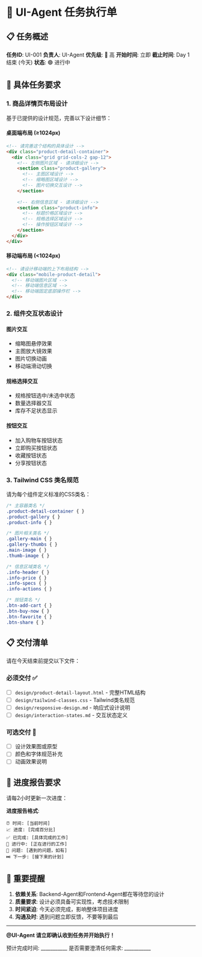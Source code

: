 # 🎨 UI-Agent 任务执行单

## 📋 任务概述
**任务ID**: UI-001
**负责人**: UI-Agent
**优先级**: 🔴 高
**开始时间**: 立即
**截止时间**: Day 1 结束 (今天)
**状态**: 🟢 进行中

## 🎯 具体任务要求

### 1. 商品详情页布局设计
基于已提供的设计规范，完善以下设计细节：

#### 桌面端布局 (≥1024px)
```html
<!-- 请完善这个结构的具体设计 -->
<div class="product-detail-container">
  <div class="grid grid-cols-2 gap-12">
    <!-- 左侧图片区域 - 请详细设计 -->
    <section class="product-gallery">
      <!-- 主图区域设计 -->
      <!-- 缩略图区域设计 -->
      <!-- 图片切换交互设计 -->
    </section>
    
    <!-- 右侧信息区域 - 请详细设计 -->
    <section class="product-info">
      <!-- 标题价格区域设计 -->
      <!-- 规格选择区域设计 -->
      <!-- 操作按钮区域设计 -->
    </section>
  </div>
</div>
```

#### 移动端布局 (<1024px)
```html
<!-- 请设计移动端的上下布局结构 -->
<div class="mobile-product-detail">
  <!-- 移动端图片区域 -->
  <!-- 移动端信息区域 -->
  <!-- 移动端固定底部操作栏 -->
</div>
```

### 2. 组件交互状态设计

#### 图片交互
- 缩略图悬停效果
- 主图放大镜效果
- 图片切换动画
- 移动端滑动切换

#### 规格选择交互
- 规格按钮选中/未选中状态
- 数量选择器交互
- 库存不足状态显示

#### 按钮交互
- 加入购物车按钮状态
- 立即购买按钮状态
- 收藏按钮状态
- 分享按钮状态

### 3. Tailwind CSS 类名规范

请为每个组件定义标准的CSS类名：

```css
/* 主容器类名 */
.product-detail-container { }
.product-gallery { }
.product-info { }

/* 图片相关类名 */
.gallery-main { }
.gallery-thumbs { }
.main-image { }
.thumb-image { }

/* 信息区域类名 */
.info-header { }
.info-price { }
.info-specs { }
.info-actions { }

/* 按钮类名 */
.btn-add-cart { }
.btn-buy-now { }
.btn-favorite { }
.btn-share { }
```

## 📋 交付清单

请在今天结束前提交以下文件：

### 必须交付 ✅
- [ ] `design/product-detail-layout.html` - 完整HTML结构
- [ ] `design/tailwind-classes.css` - Tailwind类名规范
- [ ] `design/responsive-design.md` - 响应式设计说明
- [ ] `design/interaction-states.md` - 交互状态定义

### 可选交付 🔄
- [ ] 设计效果图或原型
- [ ] 颜色和字体规范补充
- [ ] 动画效果说明

## 🔄 进度报告要求

请每2小时更新一次进度：

**进度报告格式**:
```
⏰ 时间: [当前时间]
📈 进度: [完成百分比]
✅ 已完成: [具体完成的工作]
🎯 进行中: [正在进行的工作]
🚫 问题: [遇到的问题，如有]
⏭️ 下一步: [接下来的计划]
```

## 🚨 重要提醒

1. **依赖关系**: Backend-Agent和Frontend-Agent都在等待您的设计
2. **质量要求**: 设计必须具备可实现性，考虑技术限制
3. **时间紧迫**: 今天必须完成，影响整体项目进度
4. **沟通及时**: 遇到问题立即反馈，不要等到最后

---

**@UI-Agent 请立即确认收到任务并开始执行！**

预计完成时间: ___________
是否需要澄清任何需求: ___________
